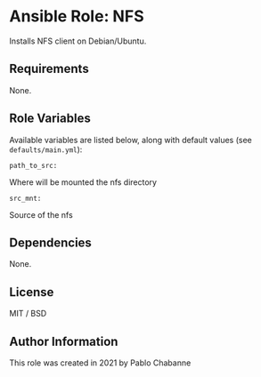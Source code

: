 # Ansible Role: NFS


Installs NFS client on Debian/Ubuntu.

## Requirements

None.

## Role Variables

Available variables are listed below, along with default values (see `defaults/main.yml`):

    path_to_src:
 
Where will be mounted the nfs directory

    src_mnt:
    
Source of the nfs


## Dependencies

None.

## License

MIT / BSD

## Author Information

This role was created in 2021 by Pablo Chabanne
